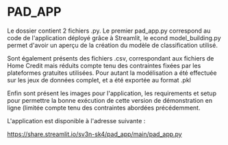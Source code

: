 # PAD_APP

Le dossier contient 2 fichiers .py. Le premier pad_app.py correspond au code de l'application déployé grâce à Streamlit, le econd model_building.py permet d'avoir un aperçu de la création du modèle de classification utilisé.

Sont également présents des fichiers .csv, correspondant aux fichiers de Home Credit mais réduits compte tenu des contraintes fixées par les plateformes gratuites utilisées.
Pour autant la modélisation a été effectuée sur les jeux de données complet, et a été exportée au format .pkl

Enfin sont présent les images pour l'application, les requirements et setup pour permettre la bonne exécution de cette version de démonstration en ligne (limitée compte tenu des contraintes abordées précédemment.

L'application est disponible à l'adresse suivante :

https://share.streamlit.io/sv3n-sk4/pad_app/main/pad_app.py
